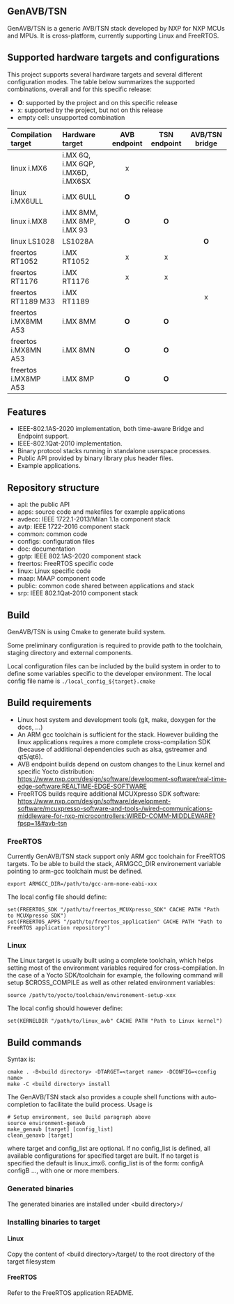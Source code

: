 GenAVB/TSN
----------
GenAVB/TSN is a generic AVB/TSN stack developed by NXP for NXP MCUs and MPUs.
It is cross-platform, currently supporting Linux and FreeRTOS.


Supported hardware targets and configurations
---------------------------------------------
This project supports several hardware targets and several different
configuration modes. The table below summarizes the supported combinations,
overall and for this specific release:
- **O**: supported by the project and on this specific release
- x: supported by the project, but not on this release
- empty cell: unsupported combination

| Compilation target     | Hardware target                      | AVB endpoint | TSN endpoint | AVB/TSN bridge |
| :--------------------- | :----------------------------------- | :----------: | :----------: | :------------: |
| linux i.MX6            | i.MX 6Q, i.MX 6QP, i.MX6D, i.MX6SX   |      x       |              |                |
| linux i.MX6ULL         | i.MX 6ULL                            |    **O**     |              |                |
| linux i.MX8            | i.MX 8MM, i.MX 8MP, i.MX 93          |    **O**     |    **O**     |                |
| linux LS1028           | LS1028A                              |              |              |      **O**     |
| freertos RT1052        | i.MX RT1052                          |      x       |      x       |                |
| freertos RT1176        | i.MX RT1176                          |      x       |      x       |                |
| freertos RT1189 M33    | i.MX RT1189                          |              |              |        x       |
| freertos i.MX8MM A53   | i.MX 8MM                             |    **O**     |    **O**     |                |
| freertos i.MX8MN A53   | i.MX 8MN                             |    **O**     |    **O**     |                |
| freertos i.MX8MP A53   | i.MX 8MP                             |    **O**     |    **O**     |                |

Features
--------
- IEEE-802.1AS-2020 implementation, both time-aware Bridge and Endpoint support.
- IEEE-802.1Qat-2010 implementation.
- Binary protocol stacks running in standalone userspace processes.
- Public API provided by binary library plus header files.
- Example applications.


Repository structure
--------------------
- api:      the public API
- apps:     source code and makefiles for example applications
- avdecc:   IEEE 1722.1-2013/Milan 1.1a component stack
- avtp:     IEEE 1722-2016 component stack
- common:   common code
- configs:  configuration files
- doc:      documentation
- gptp:     IEEE 802.1AS-2020 component stack
- freertos: FreeRTOS specific code
- linux:    Linux specific code
- maap:     MAAP component code
- public:   common code shared between applications and stack
- srp:      IEEE 802.1Qat-2010 component stack


Build
-----
GenAVB/TSN is using Cmake to generate build system.

Some preliminary configuration is required to provide path to the toolchain,
staging directory and external components.

Local configuration files can be included by the build system in order to
to define some variables specific to the developer environment.
The local config file name is `./local_config_${target}.cmake`


Build requirements
------------------
- Linux host system and development tools (git, make, doxygen for the docs, ...)
- An ARM gcc toolchain is sufficient for the stack. However building the linux
applications requires a more complete cross-compilation SDK (because of
additional dependencies such as alsa, gstreamer and qt5/qt6).
- AVB endpoint builds depend on custom changes to the Linux kernel and specific Yocto distribution: https://www.nxp.com/design/software/development-software/real-time-edge-software:REALTIME-EDGE-SOFTWARE
- FreeRTOS builds require additional MCUXpresso SDK software: https://www.nxp.com/design/software/development-software/mcuxpresso-software-and-tools-/wired-communications-middleware-for-nxp-microcontrollers:WIRED-COMM-MIDDLEWARE?fpsp=1&#avb-tsn

### FreeRTOS
Currently GenAVB/TSN stack support only ARM gcc toolchain for FreeRTOS targets.
To be able to build the stack, ARMGCC_DIR environement variable pointing
to arm-gcc toolchain must be defined.
```
export ARMGCC_DIR=/path/to/gcc-arm-none-eabi-xxx
```

The local config file should define:
```
set(FREERTOS_SDK "/path/to/freertos_MCUXpresso_SDK" CACHE PATH "Path to MCUXpresso SDK")
set(FREERTOS_APPS "/path/to/freertos_application" CACHE PATH "Path to FreeRTOS application repository")
```

### Linux
The Linux target is usually built using a complete toolchain, which helps
setting most of the environment variables required for cross-compilation.
In the case of a Yocto SDK/toolchain for example, the following command will
setup $CROSS_COMPILE as well as other related environment variables:

```
source /path/to/yocto/toolchain/environement-setup-xxx
```

The local config should however define:
```
set(KERNELDIR "/path/to/linux_avb" CACHE PATH "Path to Linux kernel")
```


Build commands
--------------
Syntax is:
```
cmake . -B<build directory> -DTARGET=<target name> -DCONFIG=<config name>
make -C <build directory> install
```

The GenAVB/TSN stack also provides a couple shell functions with auto-completion
to facilitate the build process.
Usage is
```
# Setup environment, see Build paragraph above
source environment-genavb
make_genavb [target] [config_list]
clean_genavb [target]
```
where target and config_list are optional. If no config_list is defined, all available
configurations for specified target are built. If no target is specified the default
is linux_imx6.
config_list is of the form: configA configB ..., with one or more members.


### Generated binaries
The generated binaries are installed under \<build directory\>/

### Installing binaries to target

#### Linux
Copy the content of \<build directory\>/target/ to the root directory of the target filesystem

#### FreeRTOS
Refer to the FreeRTOS application README.

